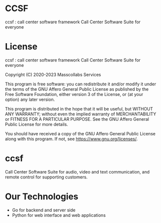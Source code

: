 # CCSF

ccsf : call center software framework Call Center Software Suite for everyone

# License

ccsf : call center software framework Call Center Software Suite for everyone

Copyright (C) 2020-2023  Masscollabs Services

This program is free software: you can redistribute it and/or modify
it under the terms of the GNU Affero General Public License as published
by the Free Software Foundation, either version 3 of the License, or
(at your option) any later version.

This program is distributed in the hope that it will be useful,
but WITHOUT ANY WARRANTY; without even the implied warranty of
MERCHANTABILITY or FITNESS FOR A PARTICULAR PURPOSE.  See the
GNU Affero General Public License for more details.

You should have received a copy of the GNU Affero General Public License
along with this program.  If not, see <https://www.gnu.org/licenses/>.


# ccsf

Call Center Software Suite for audio, video and text communication, and remote control for supporting customers.

# Our Technologies

* Go for backend and server side
* Python for web interface and web applications


